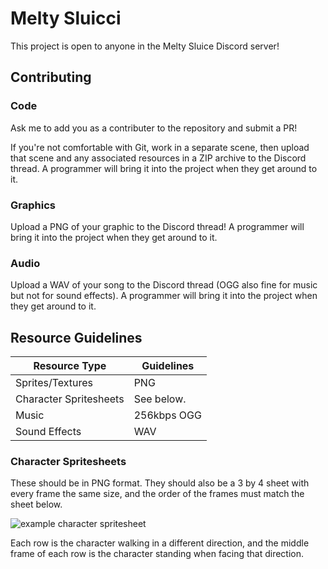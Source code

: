 # Melty Sluicci

This project is open to anyone in the Melty Sluice Discord server!



## Contributing

### Code

Ask me to add you as a contributer to the repository and submit a PR!

If you're not comfortable with Git, work in a separate scene, then upload that scene and any associated resources in a ZIP archive to the Discord thread. A programmer will bring it into the project when they get around to it.


### Graphics

Upload a PNG of your graphic to the Discord thread! A programmer will bring it into the project when they get around to it.


### Audio

Upload a WAV of your song to the Discord thread (OGG also fine for music but not for sound effects). A programmer will bring it into the project when they get around to it.



## Resource Guidelines

| Resource Type          | Guidelines  |
|------------------------|-------------|
| Sprites/Textures       | PNG         |
| Character Spritesheets | See below.  |
| Music                  | 256kbps OGG |
| Sound Effects          | WAV         |

### Character Spritesheets

These should be in PNG format. They should also be a 3 by 4 sheet with every frame the same size, and the order of the frames must match the sheet below.

![example character spritesheet](textures/player.png)

Each row is the character walking in a different direction, and the middle frame of each row is the character standing when facing that direction.
